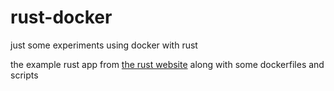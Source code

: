 # rust-docker

just some experiments using docker with rust

the example rust app from
[the rust website](https://www.rust-lang.org/learn/get-started) along with some
dockerfiles and scripts
